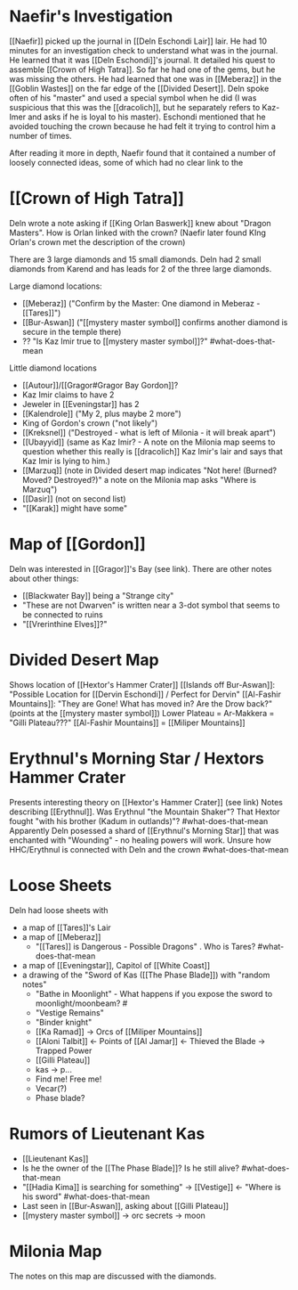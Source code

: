 # Naefir's Investigation
[[Naefir]] picked up the journal in [[Deln Eschondi Lair]] lair.  He had 10 minutes for an investigation check to understand what was in the journal.  He learned that it was [[Deln Eschondi]]'s journal.  It detailed his quest to assemble [[Crown of High Tatra]].  So far he had one of the gems, but he was missing the others.  He had learned that one was in [[Meberaz]] in the [[Goblin Wastes]] on the far edge of the [[Divided Desert]].  Deln spoke often of his "master" and used a special symbol when he did (I was suspicious that this was the [[dracolich]], but he separately refers to Kaz-Imer and asks if he is loyal to his master).  Eschondi mentioned that he avoided touching the crown because he had felt it trying to control him a number of times. 

After reading it more in depth, Naefir found that it contained a number of loosely connected ideas, some of which had no clear link to the 

# [[Crown of High Tatra]]
Deln wrote a note asking if [[King Orlan Baswerk]] knew about "Dragon Masters". How is Orlan linked with the crown? (Naefir later found KIng Orlan's crown met the description of the crown)

There are 3 large diamonds and 15 small diamonds.  Deln had 2 small diamonds from Karend and has leads for 2 of the three large diamonds.

Large diamond locations:
- [[Meberaz]] ("Confirm by the Master: One diamond in Meberaz - [[Tares]]")
- [[Bur-Aswan]] ("[[mystery master symbol]] confirms another diamond is secure in the temple there)
- ?? "Is Kaz Imir true to [[mystery master symbol]]?" #what-does-that-mean 

Little diamond locations
- [[Autour]]/[[Gragor#Gragor Bay Gordon]]?
- Kaz Imir claims to have 2
- Jeweler in [[Eveningstar]] has 2
- [[Kalendrole]] ("My 2, plus maybe 2 more")
- King of Gordon's crown ("not likely")
- [[Kreksnel]] ("Destroyed - what is left of Milonia - it will break apart")
- [[Ubayyid]] (same as Kaz Imir? - A note on the Milonia map seems to question whether this really is [[dracolich]] Kaz Imir's lair and says that Kaz Imir is lying to him.)
- [[Marzuq]] (note in Divided desert map indicates "Not here! (Burned? Moved? Destroyed?)" a note on the Milonia map asks "Where is Marzuq")
- [[Dasir]] (not on second list)
- "[[Karak]] might have some"



# Map of [[Gordon]]
Deln was interested in [[Gragor]]'s Bay (see link).  There are other notes about  other things:
- [[Blackwater Bay]] being a "Strange city"
- "These are not Dwarven" is written near a 3-dot symbol that seems to be connected to ruins
- "[[Vrerinthine Elves]]?"

# Divided Desert Map
Shows location of [[Hextor's Hammer Crater]] 
[[Islands off Bur-Aswan]]: "Possible Location for [[Dervin Eschondi]] / Perfect for Dervin"
[[Al-Fashir Mountains]]: "They are Gone! What has moved in? Are the Drow back?" (points at the [[mystery master symbol]])
Lower Plateau = Ar-Makkera = "Gilli Plateau???"
[[Al-Fashir Mountains]] = [[Miliper Mountains]]

# Erythnul's Morning Star / Hextors Hammer Crater
Presents interesting theory on [[Hextor's Hammer Crater]] (see link)
Notes describing [[Erythnul]].  Was Erythnul "the Mountain Shaker"? That Hextor fought "with his brother (Kadum in outlands)"? #what-does-that-mean 
Apparently Deln posessed a shard of [[Erythnul's Morning Star]] that was enchanted with "Wounding" - no healing powers will work.  Unsure how HHC/Erythnul is connected with Deln and the crown #what-does-that-mean 

# Loose Sheets
Deln had loose sheets with 
- a map of [[Tares]]'s Lair
- a map of [[Meberaz]]
	- "[[Tares]] is Dangerous - Possible Dragons" .  Who is Tares? #what-does-that-mean 
- a map of [[Eveningstar]], Capitol of [[White Coast]]
- a drawing of the "Sword of Kas  ([[The Phase Blade]]) with "random notes"
	- "Bathe in Moonlight" - What happens if you expose the sword to moonlight/moonbeam? #
	- "Vestige Remains"
	- "Binder knight"
	- [[Ka Ramad]] -> Orcs of [[Miliper Mountains]]
	- [[Aloni Talbit]] <- Points of [[Al Jamar]] <- Thieved the Blade -> Trapped Power
	- [[Gilli Plateau]]
	- kas -> p...
	- Find me! Free me!
	- Vecar(?)
	- Phase blade?

# Rumors of Lieutenant Kas
- [[Lieutenant Kas]]
- Is he the owner of the [[The Phase Blade]]? Is he still alive? #what-does-that-mean 
- "[[Hadia Kima]] is searching for something" -> [[Vestige]] <- "Where is his sword" #what-does-that-mean 
- Last seen in [[Bur-Aswan]], asking about [[Gilli Plateau]]
- [[mystery master symbol]] -> orc secrets -> moon

# Milonia Map
The notes on this map are discussed with the diamonds.




